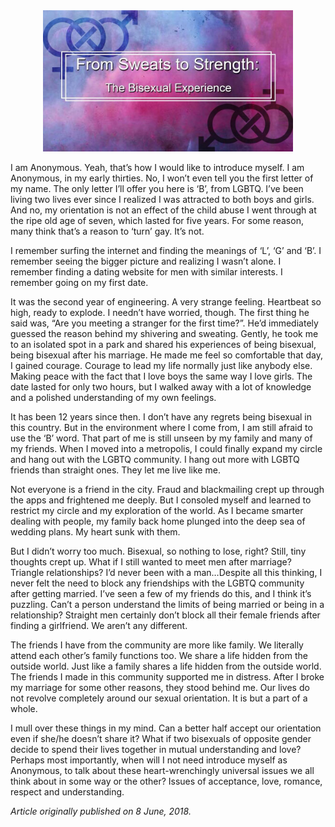 <!-- TITLE:  From Sweats to Strength: The Bisexual Experience -->
<!-- SUBTITLE: Today we bring to you an account from a 2004 batch graduate of the Goa Campus. The alumnus wishes to remain anonymous and identifies as bisexual. -->

<center>
<img src="/uploads/news/the-bisexual-experience.jpg" width = 400px>
</center>

I am Anonymous. Yeah, that’s how I would like to introduce myself. I am Anonymous, in my early thirties. No, I won’t even tell you the first letter of my name. The only letter I’ll offer you here is ‘B’, from LGBTQ. I’ve been living two lives ever since I realized I was attracted to both boys and girls. And no, my orientation is not an effect of the child abuse I went through at the ripe old age of seven, which lasted for five years. For some reason, many think that’s a reason to ‘turn’ gay. It’s not.

I remember surfing the internet and finding the meanings of ‘L’, ‘G’ and ‘B’. I remember seeing the bigger picture and realizing I wasn’t alone. I remember finding a dating website for men with similar interests. I remember going on my first date.

It was the second year of engineering. A very strange feeling. Heartbeat so high, ready to explode. I needn’t have worried, though. The first thing he said was, “Are you meeting a stranger for the first time?”. He’d immediately guessed the reason behind my shivering and sweating. Gently, he took me to an isolated spot in a park and shared his experiences of being bisexual, being bisexual after his marriage. He made me feel so comfortable that day, I gained courage. Courage to lead my life normally just like anybody else. Making peace with the fact that I love boys the same way I love girls. The date lasted for only two hours, but I walked away with a lot of knowledge and a polished understanding of my own feelings.

It has been 12 years since then. I don’t have any regrets being bisexual in this country. But in the environment where I come from, I am still afraid to use the ‘B’ word. That part of me is still unseen by my family and many of my friends. When I moved into a metropolis, I could finally expand my circle and hang out with the LGBTQ community. I hang out more with LGBTQ friends than straight ones. They let me live like me.

Not everyone is a friend in the city. Fraud and blackmailing crept up through the apps and frightened me deeply. But I consoled myself and learned to restrict my circle and my exploration of the world. As I became smarter dealing with people, my family back home plunged into the deep sea of wedding plans. My heart sunk with them.

But I didn’t worry too much. Bisexual, so nothing to lose, right? Still, tiny thoughts crept up. What if I still wanted to meet men after marriage? Triangle relationships? I’d never been with a man…Despite all this thinking, I never felt the need to block any friendships with the LGBTQ community after getting married. I’ve seen a few of my friends do this, and I think it’s puzzling. Can’t a person understand the limits of being married or being in a relationship? Straight men certainly don’t block all their female friends after finding a girlfriend. We aren’t any different.

The friends I have from the community are more like family. We literally attend each other’s family functions too. We share a life hidden from the outside world. Just like a family shares a life hidden from the outside world. The friends I made in this community supported me in distress. After I broke my marriage for some other reasons, they stood behind me. Our lives do not revolve completely around our sexual orientation. It is but a part of a whole.

I mull over these things in my mind. Can a better half accept our orientation even if she/he doesn’t share it? What if two bisexuals of opposite gender decide to spend their lives together in mutual understanding and love? Perhaps most importantly, when will I not need introduce myself as Anonymous, to talk about these heart-wrenchingly universal issues we all think about in some way or the other? Issues of acceptance, love, romance, respect and understanding.

*Article originally published on 8 June, 2018.*